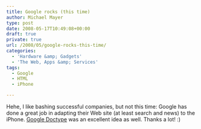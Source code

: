 ```yaml
---
title: Google rocks (this time)
author: Michael Mayer
type: post
date: 2008-05-17T10:49:08+00:00
draft: true
private: true
url: /2008/05/google-rocks-this-time/
categories:
  - 'Hardware &amp; Gadgets'
  - 'The Web, Apps &amp; Services'
tags:
  - Google
  - HTML
  - iPhone

---
```

Hehe, I like bashing successful companies, but not this time: Google has done a great job in adapting their Web site (at least search and news) to the iPhone. [Google Doctype][1] was an excellent idea as well. Thanks a lot! :)

 [1]: http://code.google.com/doctype/